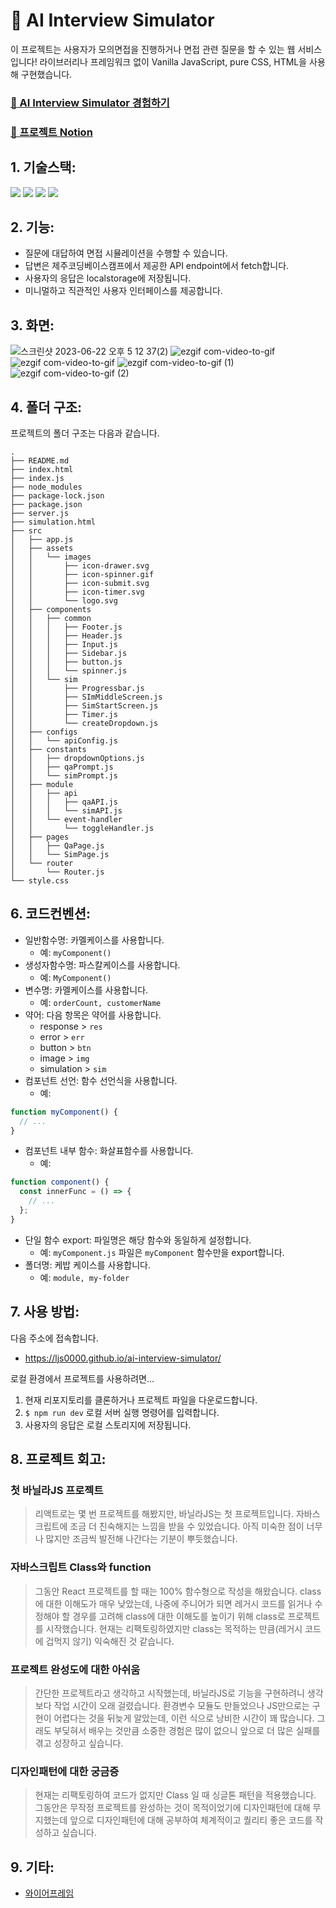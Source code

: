 # 👔 AI Interview Simulator

이 프로젝트는 사용자가 모의면접을 진행하거나 면접 관련 질문을 할 수 있는 웹 서비스입니다!
라이브러리나 프레임워크 없이 Vanilla JavaScript, pure CSS, HTML을 사용해 구현했습니다.

### [📌 AI Interview Simulator 경험하기](https://ljs0000.github.io/ai-interview-simulator/)

### [📌 프로젝트 Notion](https://www.notion.so/career-ljs-develope/HTML-CSS-JavaScript-chatGPT-a56b424edd44470c9946553dd86d8269)

## 1. 기술스택:

<img src="https://img.shields.io/badge/html5-E34F26?style=for-the-badge&logo=html5&logoColor=white"> <img src="https://img.shields.io/badge/css-1572B6?style=for-the-badge&logo=css3&logoColor=white"> <img src="https://img.shields.io/badge/javascript-F7DF1E?style=for-the-badge&logo=javascript&logoColor=black"> <img src="https://img.shields.io/badge/githubpages-222222?style=for-the-badge&logoColor=white">

## 2. 기능:

- 질문에 대답하여 면접 시뮬레이션을 수행할 수 있습니다.
- 답변은 제주코딩베이스캠프에서 제공한 API endpoint에서 fetch합니다.
- 사용자의 응답은 localstorage에 저장됩니다.
- 미니멀하고 직관적인 사용자 인터페이스를 제공합니다.

## 3. 화면:
![스크린샷 2023-06-22 오후 5 12 37(2)](https://github.com/LJS0000/ai-interview-simulator/assets/108878872/e27de94d-e23d-45b2-a652-b183361db74d)
![ezgif com-video-to-gif](https://github.com/LJS0000/ai-interview-simulator/assets/108878872/b64e8c8b-583e-4144-8544-d9faeb123971)
![ezgif com-video-to-gif](https://github.com/LJS0000/ai-interview-simulator/assets/108878872/bc66dbca-089e-401c-aa61-56ff94e65b39)
![ezgif com-video-to-gif (1)](https://github.com/LJS0000/ai-interview-simulator/assets/108878872/a1553dfc-c1d1-4dae-bf2f-c031798eb53e)
![ezgif com-video-to-gif (2)](https://github.com/LJS0000/ai-interview-simulator/assets/108878872/97c1bc71-9bd4-454f-a169-96ffe660751d)



## 4. 폴더 구조:

프로젝트의 폴더 구조는 다음과 같습니다.
```
.
├── README.md
├── index.html
├── index.js
├── node_modules
├── package-lock.json
├── package.json
├── server.js
├── simulation.html
├── src
│   ├── app.js
│   ├── assets
│   │   └── images
│   │       ├── icon-drawer.svg
│   │       ├── icon-spinner.gif
│   │       ├── icon-submit.svg
│   │       ├── icon-timer.svg
│   │       └── logo.svg
│   ├── components
│   │   ├── common
│   │   │   ├── Footer.js
│   │   │   ├── Header.js
│   │   │   ├── Input.js
│   │   │   ├── Sidebar.js
│   │   │   ├── button.js
│   │   │   └── spinner.js
│   │   └── sim
│   │       ├── Progressbar.js
│   │       ├── SImMiddleScreen.js
│   │       ├── SimStartScreen.js
│   │       ├── Timer.js
│   │       └── createDropdown.js
│   ├── configs
│   │   └── apiConfig.js
│   ├── constants
│   │   ├── dropdownOptions.js
│   │   ├── qaPrompt.js
│   │   └── simPrompt.js
│   ├── module
│   │   ├── api
│   │   │   ├── qaAPI.js
│   │   │   └── simAPI.js
│   │   └── event-handler
│   │       └── toggleHandler.js
│   ├── pages
│   │   ├── QaPage.js
│   │   └── SimPage.js
│   └── router
│       └── Router.js
└── style.css
```

## 6. 코드컨벤션:

- 일반함수명: 카멜케이스를 사용합니다.
  - 예: `myComponent()`
- 생성자함수명: 파스칼케이스를 사용합니다.
  - 예: `MyComponent()`
- 변수명: 카멜케이스를 사용합니다.
  - 예: `orderCount, customerName`
- 약어: 다음 항목은 약어를 사용합니다.
  - response > `res`
  - error > `err`
  - button > `btn`
  - image > `img`
  - simulation > `sim`
- 컴포넌트 선언: 함수 선언식을 사용합니다.
  - 예:

```js
function myComponent() {
  // ...
}
```

- 컴포넌트 내부 함수: 화살표함수를 사용합니다.
  - 예:

```js
function component() {
  const innerFunc = () => {
    // ...
  };
}
```

- 단일 함수 export: 파일명은 해당 함수와 동일하게 설정합니다.
  - 예: `myComponent.js` 파일은 `myComponent` 함수만을 export합니다.
- 폴더명: 케밥 케이스를 사용합니다.
  - 예: `module, my-folder`

## 7. 사용 방법:

다음 주소에 접속합니다.

- https://ljs0000.github.io/ai-interview-simulator/

로컬 환경에서 프로젝트를 사용하려면...

1. 현재 리포지토리를 클론하거나 프로젝트 파일을 다운로드합니다.
2. `$ npm run dev` 로컬 서버 실행 명령어를 입력합니다.
3. 사용자의 응답은 로컬 스토리지에 저장됩니다.

## 8. 프로젝트 회고:
### 첫 바닐라JS 프로젝트
> 리액트로는 몇 번 프로젝트를 해봤지만, 바닐라JS는 첫 프로젝트입니다. 자바스크립트에 조금 더 친숙해지는 느낌을 받을 수 있었습니다. 아직 미숙한 점이 너무나 많지만 조금씩 발전해 나간다는 기분이 뿌듯했습니다.
### 자바스크립트 Class와 function
> 그동안 React 프로젝트를 할 때는 100% 함수형으로 작성을 해왔습니다. class에 대한 이해도가 매우 낮았는데, 나중에 주니어가 되면 레거시 코드를 읽거나 수정해야 할 경우를 고려해 class에 대한 이해도를 높이기 위해 class로 프로젝트를 시작했습니다. 현재는 리팩토링하였지만 class는 목적하는 만큼(레거시 코드에 겁먹지 않기) 익숙해진 것 같습니다.
### 프로젝트 완성도에 대한 아쉬움
> 간단한 프로젝트라고 생각하고 시작했는데, 바닐라JS로 기능을 구현하려니 생각보다 작업 시간이 오래 걸렸습니다. 환경변수 모듈도 만들었으나 JS만으로는 구현이 어렵다는 것을 뒤늦게 알았는데, 이런 식으로 낭비한 시간이 꽤 많습니다. 그래도 부딪혀서 배우는 것만큼 소중한 경험은 많이 없으니 앞으로 더 많은 실패를 겪고 성장하고 싶습니다.
### 디자인패턴에 대한 궁금증
> 현재는 리팩토링하여 코드가 없지만 Class 일 때 싱글톤 패턴을 적용했습니다. 그동안은 무작정 프로젝트를 완성하는 것이 목적이었기에 디자인패턴에 대해 무지했는데 앞으로 디자인패턴에 대해 공부하여 체계적이고 퀄리티 좋은 코드를 작성하고 싶습니다.

## 9. 기타:
- [와이어프레임](https://www.figma.com/file/yPERhU87MgpDX1OraeOBUP/AI-Interview-Simulator?type=design&node-id=0-1&t=wz4Yphp5InF07tRE-0)
